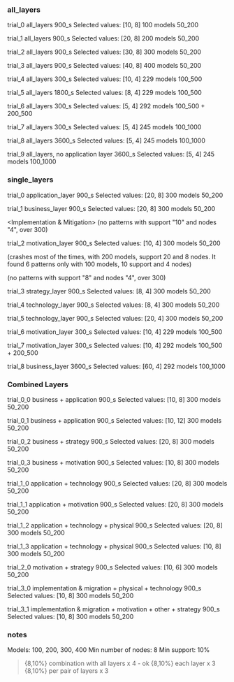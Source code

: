 ### all_layers

trial_0
all_layers
900_s
Selected values: [10, 8]
100 models 50_200

trial_1 
all_layers
900_s
Selected values: [20, 8]
200 models 50_200

trial_2 
all_layers
900_s
Selected values: [30, 8]
300 models 50_200

trial_3 
all_layers
900_s
Selected values: [40, 8]
400 models 50_200

trial_4
all_layers
300_s
Selected values: [10, 4]
229 models 100_500

trial_5
all_layers
1800_s
Selected values: [8, 4]
229 models 100_500

trial_6
all_layers
300_s
Selected values: [5, 4]
292 models 100_500 + 200_500

trial_7 
all_layers
300_s
Selected values: [5, 4]
245 models 100_1000

trial_8 
all_layers
3600_s
Selected values: [5, 4]
245 models 100_1000

trial_9 
all_layers, no application layer
3600_s
Selected values: [5, 4]
245 models 100_1000

### single_layers

trial_0
application_layer
900_s
Selected values: [20, 8]
300 models 50_200

trial_1
business_layer
900_s
Selected values: [20, 8]
300 models 50_200

<Implementation & Mitigation> (no patterns with support "10" and nodes "4", over 300)

trial_2
motivation_layer
900_s
Selected values: [10, 4]
300 models 50_200

<Other> (crashes most of the times, with 200 models, support 20 and 8 nodes. It found 6 patterns only with 100 models, 10 support and 4 nodes)

<Physical> (no patterns with support "8" and nodes "4", over 300)

trial_3
strategy_layer
900_s
Selected values: [8, 4]
300 models 50_200

trial_4
technology_layer
900_s
Selected values: [8, 4]
300 models 50_200

trial_5
technology_layer
900_s
Selected values: [20, 4]
300 models 50_200

trial_6
motivation_layer
300_s
Selected values: [10, 4]
229 models 100_500

trial_7
motivation_layer
300_s
Selected values: [10, 4]
292 models 100_500 + 200_500

trial_8
business_layer
3600_s
Selected values: [60, 4]
292 models 100_1000

### Combined Layers

trial_0_0
business + application
900_s
Selected values: [10, 8]
300 models 50_200

trial_0_1
business + application
900_s
Selected values: [10, 12]
300 models 50_200

trial_0_2
business + strategy
900_s
Selected values: [20, 8]
300 models 50_200

trial_0_3
business + motivation
900_s
Selected values: [10, 8]
300 models 50_200

trial_1_0
application + technology
900_s
Selected values: [20, 8]
300 models 50_200

trial_1_1
application + motivation
900_s
Selected values: [20, 8]
300 models 50_200

trial_1_2
application + technology + physical
900_s
Selected values: [20, 8]
300 models 50_200

trial_1_3
application + technology + physical
900_s
Selected values: [10, 8]
300 models 50_200

trial_2_0
motivation + strategy
900_s
Selected values: [10, 6]
300 models 50_200

trial_3_0
implementation & migration + physical + technology
900_s
Selected values: [10, 8]
300 models 50_200

trial_3_1
implementation & migration + motivation + other + strategy
900_s
Selected values: [10, 8]
300 models 50_200

### notes 

Models: 100, 200, 300, 400
Min number of nodes: 8
Min support: 10%

> {8,10%} combination with all layers x 4 - ok
> {8,10%} each layer x 3
> {8,10%} per pair of layers x 3
